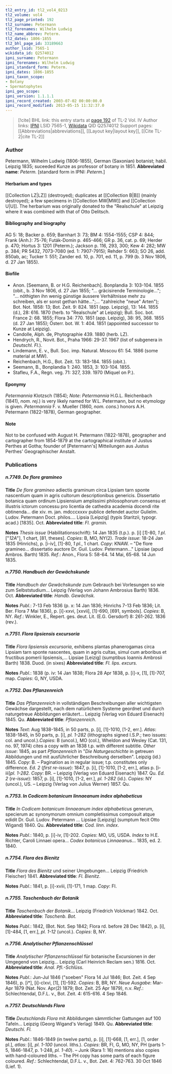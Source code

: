 ```yaml
---
tl2_entry_id: tl2_vol4_0213
tl2_volume: vol4
tl2_page_printed: 192
tl2_surname: Petermann
tl2_forenames: Wilhelm Ludwig
tl2_name_abbrev: Peterm.
tl2_dates: 1806-1855
tl2_bhl_page_id: 33189663
author_lsid: 7565-1
wikidata_id: Q2574012
ipni_surname: Petermann
ipni_forenames: Wilhelm Ludwig
ipni_standard_form: Peterm.
ipni_dates: 1806-1855
ipni_taxon_scope: 
- Botany
- Spermatophytes
ipni_geo_scope: 
ipni_version: 1.1.1.1
ipni_record_created: 2003-07-02 00:00:00.0
ipni_record_modified: 2013-05-15 11:32:37.0
---
```


> [!cite] BHL link: this entry starts at [page 192](https://www.biodiversitylibrary.org/page/33189663) of TL-2 Vol. IV
> Author links: [IPNI](https://www.ipni.org/a/7565-1) LSID 7565-1, [Wikidata](https://www.wikidata.org/wiki/Q2574012) QID Q2574012
> Support pages: [[Abbreviations|abbreviations]], [[Layout key|layout key]], [[Cite TL-2|cite TL-2]]

### Author

Petermann, Wilhelm Ludwig (1806-1855), German (Saxonian) botanist; habil. Leipzig 1835; suceeded Kunze as professor of botany in 1851. 
**Abbreviated name**: *Peterm.* \[standard form in IPNI: *Peterm.*\]

#### Herbarium and types

[[Collection LZ|LZ]] (destroyed); duplicates at [[Collection B|B]] (mainly destroyed); a few specimens in [[Collection MW|MW]] and [[Collection U|U]]. The herbarium was originally donated to the "Realschule" at Leipzig where it was combined with that of Otto Delitsch.

#### Bibliography and biography

AG 5: 18; Backer p. 659; Barnhart 3: 73; BM 4: 1554-1555; CSP 4: 844; Frank (Anh.): 75-76; Futák-Domin p. 465-466; GR p. 36, cat. p. 69; Herder p. 470; Hortus 3: 1201 (Peterm.); Jackson p. 116, 293, 300; Kew 4: 282; MW p. 384; PR 5432, 7073-7080 (ed. 1: 7907-7915); Rehder 5: 663; SO 26, add. 850ab, ac; Tucker 1: 551; Zander ed. 10, p. 701, ed. 11, p. 799 (b. 3 Nov 1806, d. 27 Jan 1855).

#### Biofile

- Anon. \[Seemann, B. or H.G. Reichenbach\]. Bonplandia 3: 103-104. 1855 (obit., b. 3 Nov 1806, d. 27 Jan 1855; "... gräcisirende Terminologie..."; "... nöthigten ihn wenig günstige äussere Verhältnisse mehr zu schreiben, als er sonst gethan hätte...";... "zahlreiche "neue" Arten"); Bot. Not. 1858: 13; Bot. Zeit. 9: 824. 1851 (app. Leipzig), 13: 144. 1855 (d.), 28: 616. 1870 (herb. to "Realschule" at Leipzig); Bull. Soc. bot. France 2: 68. 1855; Flora 34: 770. 1851 (app. Leipzig), 38: 95, 368. 1855 (d. 27 Jan 1855); Österr. bot. W. 1: 404. 1851 (appointed successor to Kunze at Leipzig).
- Candolle, Alph. de, Phytographie 439. 1880 (herb. LZ).
- Hendrych, R., Novit. Bot., Praha 1966: 29-37. 1967 (list of subgenera in *Deutschl. Fl.*).
- Lindemann, E. v., Bull. Soc. imp. Natural. Moscou 61: 54. 1886 (some material at MW).
- Reichenbach, H.G., Bot. Zeit. 13: 183-184. 1855 (obit.).
- Seemann, B., Bonplandia 1: 240. 1853, 3: 103-104. 1855.
- Stafleu, F.A., Regn. veg. 71: 327, 339. 1970 (Miquel on P.).

#### Eponymy

*Petermannia* Klotzsch (1854); *Note*: *Petermannia* H.G.L. Reichenbach (1841), *nom. rej.*) is very likely named for W.L. Petermann, but no etymology is given. *Petermannia* F. v. Mueller (1860, *nom. cons.*) honors A.H. Petermann (1822-1878), German geographer.

#### Note

Not to be confused with August H. Petermann (1822-1878), geographer and cartographer from 1854-1879 at the cartographical institute of Justus Perthes at Gotha; founder of \[Petermann's\] Mitteilungen aus Justus Perthes' Geographischer Anstalt.

### Publications

##### n.7749. De flore gramineo

**Title**
*De flore gramineo* adiectis graminum circa Lipsiam tarn sponte nascentium quam in agris cultorum descriptionibus genericis. Dissertatio botanica quam ordinum Lipsiensium amplissimi philosophorum consensu et illustris ictorum concessu pro licentia de cathedra academia docendi rite obtinenda... die xiv. m. jan. mdcccxxxv publice defendet auctor Gulielm. Ludov. Petermann Doct. philos.... Lipsia \[Leipzig\] (typis Staritzii, typogr. acad.) \[1835\]. Oct.
**Abbreviated title**: *Fl. gramin.*

**Notes**
*Thesis issue* (Habilitationsschrift): 14 Jan 1835 (t.p.). p. \[i\] \[*1*\]-80, *1 pl*. \["*12A*"\], 1 chart, \[81, theses\]. *Copies*: B, MO, NY(2).
*Trade issue*: 18-24 Jan 1835 (Hinrichs), p. \[i-iv\], \[1\]-80, *1 pl*., 1 chart. *Copy*: KNAW. – "De flore gramineo... dissertatio auctore Dr. Guil. Ludov. Petermann..." Lipsiae (apud Ambros. Barth) 1835.
*Ref*.: Anon., Flora 5: 58-64. 14 Mai, 65-68. 14 Jun 1835.

##### n.7750. Handbuch der Gewächskunde

**Title**
*Handbuch der Gewächskunde* zum Gebrauch bei Vorlesungen so wie zum Selbststudium... Leipzig (Verlag von Johann Ambrosius Barth) 1836. Oct.
**Abbreviated title**: *Handb. Gewächsk.*

**Notes**
*Publ*.: 7-13 Feb 1836 (p. x: 14 Jan 1836; Hinrichs 7-13 Feb 1836; Lit. Ber. Flora 7 Mai 1836), p. \[i\]-xxvi, \[xxvii\], \[1\]-690, \[691, symbols\]. *Copies*: B, NY.
*Ref*.: Winkler, E., Repert. ges. deut. Lit. (E.G. Gersdorf) 8: 261-262. 1836 (rev.).

##### n.7751. Flora lipsiensis excursoria

**Title**
*Flora lipsiensis excursoria*, exhibens plantas phanerogamas circa Lipsiam tarn sponte nascentes, quam in agris cultas, simul cum arboribus et fructibus pomerii lipsiensis,... Lipsiae \[Leizig\] (sumptibus Ioannis Ambrosii Barth) 1838. Duod. (in sixes)
**Abbreviated title**: *Fl. lips. excurs.*

**Notes**
*Publ*.: 1838 (p. iv: 14 Jan 1838; Flora 28 Apr 1838, p. \[i\]-x, \[1\], \[1\]-707, map. *Copies*: G, NY, USDA.

##### n.7752. Das Pflanzenreich

**Title**
*Das Pflanzenreich* in vollständigen Beschreibungen aller wichtigsten Gewächse dargestellt, nach dem natürlichem Systeme geordnet und durch naturgetreue Abbildungen erläutert... Leipzig (Verlag von Eduard Eisenach) 1845. Qu.
**Abbreviated title**: *Pflanzenreich*.

**Notes**
*Text*: Aug 1838-1845, in 50 parts, p. \[i\], \[1\]-1010, \[1-2, err.\].
*Atlas*: 1838-1845, in 50 parts, p. \[i\], *pl. 1-282* (lithographs signed I.S.P.; two issues: col. and uncol.).*Copies*: B (uncol.), MO (col.), Wheldon and Wesley (Cat. 131, no. 97, 1974) cites a copy with an 1838 t.p. with different subtitle.
*Other issue*: 1845, as part *Pflanzenreich* in "*Die Naturgeschichte* in getreuen Abbildungen und mit ausführlicher Beschreibung derselben". Leipzig (id.) 1845. *Copy*: B. – Pagination as in regular issue; t.p. constitutes only difference.
*Ed. 2* (*first re-issue*): 1847, p. \[i\], \[1\]-1010, \[1-2, err.\], atlas p. \[i-iii\]*pl. 1-282. Copy*: BR. – Leipzig (Verlag von Eduard Eisenach) 1847. Qu.
*Ed. 2* (*re-issue*): 1857, p. \[i\], \[1\]-1010, \[1-2, err.\], *pl. 1-282* (id.). *Copies*: NY (uncol.), US. – Leipzig (Verlag von Julius Werner) 1857. Qu.

##### n.7753. In Codicem botanicum linnaeanum index alphabeticus

**Title**
*In Codicem botanicum linnaeanum index alphabeticus* generum, specierum ac synonymorum omnium completissimus composuit atque edidit Dr. Guil. Ludov. Petermann ... Lipsiae \[Leipzig\] (sumptum fecit Otto Wigand) 1840. Qu.
**Abbreviated title**: *Cod. linn. index*.

**Notes**
*Publ*.: 1840, p. \[i\]-iv, \[1\]-202. *Copies*: MO, US, USDA. *Index* to H.E. Richter, Caroli Linnaei opera... *Codex botanicus Linnaeanus*... 1835, ed. 2. 1840.

##### n.7754. Flora des Bienitz

**Title**
*Flora des Bienitz* und seiner Umgebungen... Leipzig (Friedrich Fleischer) 1841.
**Abbreviated title**: *Fl. Bienitz*.

**Notes**
*Publ*.: 1841, p. \[i\]-xviii, \[1\]-171, 1 map. *Copy*: FI.

##### n.7755. Taschenbuch der Botanik

**Title**
*Taschenbuch der Botanik*... Leipzig (Friedrich Volckmar) 1842. Oct.
**Abbreviated title**: *Taschenb. Bot.*

**Notes**
*Publ*.: 1842, (Bot. Not. Sep 1842; Flora rd. before 28 Dec 1842), p. \[i\], \[1\]-484, \[1, err.\], *pl. 1-12* (uncol.). *Copies*: B, NY.

##### n.7756. Analytischer Pflanzenschlüssel

**Title**
*Analytischer Pflanzenschlüssel* für botanische Excursionen in der Umgegend von Leipzig... Leipzig (Carl Heinrich Reclam sen.) 1816. Oct.
**Abbreviated title**: *Anal. Pfl.-Schlüss.*

**Notes**
*Publ*.: Jun-Jul 1846 ("soeben" Flora 14 Jul 1846; Bot. Zeit. 4 Sep 1846), p. \[i\*\], \[i\]-clxvi, \[1\], \[1\]-592. *Copies*: B, BR, NY.
*Neue Ausgabe*: Mar-Apr 1879 (Nat. Nov. Apr(2) 1879; Bot. Zeit. 25 Apr 1879), n.v.
*Ref*.: Schlechtendal, D.F.L. v., Bot. Zeit. 4: 615-616. 4 Sep 1846.

##### n.7757. Deutschlands Flora

**Title**
*Deutschlands Flora* mit Abbildungen sämmtlicher Gattungen auf 100 Tafeln... Leipzig (Georg Wigand's Verlag) 1849. Qu.
**Abbreviated title**: *Deutschi. Fl.*

**Notes**
*Publ*.: 1846-1849 (in twelve parts), p. \[i\], \[1\]-668, \[1, err.\], \[1, order pl.\], *atlas*: \[i\], *pl. 1-100* (uncol. liths.). *Copies*: BR, FI, G, MO, NY, PH (parts 1-5, 1846-1847, p. 1-248, *pl. 1-40*). – Junk (Rara 1: 16) mentions also copies with hand-coloured liths. – The PH copy has some parts of each figure coloured.
*Ref*.: Schlechtendal, D.F.L. v., Bot. Zeit. 4: 762-763. 30 Oct 1846 (Lief. 1).

